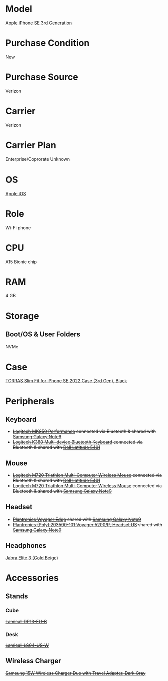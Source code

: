 # Model

[Apple iPhone SE 3rd Generation](https://www.apple.com/iphone-se/specs/)

# Purchase Condition

New

# Purchase Source

Verizon

# Carrier

Verizon

# Carrier Plan

Enterprise/Coprorate Unknown

# OS

[Apple iOS](https://www.apple.com/ios/)

# Role

Wi-Fi phone

# CPU

A15 Bionic chip

# RAM

4 GB

# Storage

## Boot/OS & User Folders

NVMe

# Case

[TORRAS Slim Fit for iPhone SE 2022 Case (3rd Gen), Black](https://www.amazon.com/TORRAS-iPhone-Ultra-Matte-Gen-2022/dp/B09SD3J8CF?th=1)

# Peripherals

## Keyboard

* ~~[Logitech MK850 Performance](https://www.logitech.com/en-us/product/mk850-wireless-keyboard-mouse-combo) connected via Bluetooth & shared with [Samsung Galaxy Note9](https://github.com/jdrch/Hardware/blob/master/Samsung%20Galaxy%20Note9.md#keyboard)~~
* ~~[Logitech K380 Multi-device Bluetooth Keyboard](https://www.logitech.com/en-us/products/keyboards/k380-multi-device.920-007558.html) connected via Bluetooth & shared with [Dell Latitude 5401](https://github.com/jdrch/Hardware/blob/master/Mine-%20No/Dell%20Latitude%205401.md#keyboard)~~

## Mouse

* ~~[Logitech M720 Triathlon Multi-Computer Wireless Mouse](https://www.logitech.com/en-us/product/m720-triathlon.910-004790.html) connected via Bluetooth & shared with [Dell Latitude 5401](https://github.com/jdrch/Hardware/blob/master/Mine-%20No/Dell%20Latitude%205401.md#mouse)~~
* ~~[Logitech M720 Triathlon Multi-Computer Wireless Mouse](https://www.logitech.com/en-us/product/m720-triathlon.910-004790.html) connected via Bluetooth & shared with [Samsung Galaxy Note9](https://github.com/jdrch/Hardware/blob/master/Samsung%20Galaxy%20Note9.md#mouse)~~

## Headset

* ~~[Plantronics Voyager Edge](https://www.plantronics.com/us/en/product/voyager-edge) shared with [Samsung Galaxy Note9](https://github.com/jdrch/Hardware/blob/master/Samsung%20Galaxy%20Note9.md#headset)~~
* ~~[Plantronics (Poly) 203500-101 Voyager 5200/R, Headset US](https://www.poly.com/us/en/products/headsets/voyager/voyager-5200) shared with [Samsung Galaxy Note9](https://github.com/jdrch/Hardware/blob/master/Samsung%20Galaxy%20Note9.md#headset)~~

## Headphones

[Jabra Elite 3 (Gold Beige)](https://www.jabra.com/bluetooth-headsets/jabra-elite-3)

# Accessories

## Stands

### Cube

~~[Lamicall DP13-EU-B](https://www.amazon.com/dp/B09MCKK9NX)~~

### Desk

~~[Lamicall LS04-US-W](https://www.amazon.com/dp/B07PKPDHX4)~~

## Wireless Charger

~~[Samsung 15W Wireless Charger Duo with Travel Adapter, Dark Gray](https://www.samsung.com/us/business/mobile/mobile-accessories/phones/15w-wireless-charger-duo-with-ta-dark-gray-ep-p5400tbegus/)~~